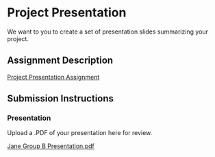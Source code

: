 # Project Presentation
We want to you to create a set of presentation slides summarizing your project.

## Assignment Description
[Project Presentation Assignment](https://education.launchcode.org/liftoff/modules/assignments/project-presentation)

## Submission Instructions

### Presentation
Upload a .PDF of your presentation here for review.

[Jane Group B Presentation.pdf](https://github.com/rockit-man/liftoff-assignments/files/7239376/Jane.Group.B.Presentation.pdf)
